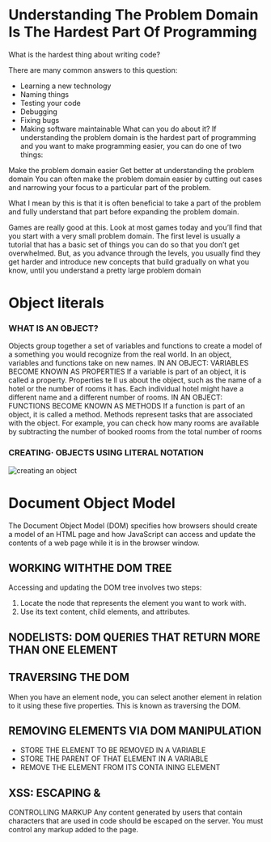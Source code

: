 # Understanding The Problem Domain Is The Hardest Part Of Programming
What is the hardest thing about writing code?

There are many common answers to this question:

- Learning a new technology
- Naming things
- Testing your code
- Debugging
- Fixing bugs
- Making software maintainable
What can you do about it?
If understanding the problem domain is the hardest part of programming and you want to make programming easier, you can do one of two things:

Make the problem domain easier
Get better at understanding the problem domain
You can often make the problem domain easier by cutting out cases and narrowing your focus to a particular part of the problem.

What I mean by this is that it is often beneficial to take a part of the problem and fully understand that part before expanding the problem domain.

Games are really good at this.  Look at most games today and you’ll find that you start with a very small problem domain.  The first level is usually a tutorial that has a basic set of things you can do so that you don’t get overwhelmed.  But, as you advance through the levels, you usually find they get harder and introduce new concepts that build gradually on what you know, until you understand a pretty large problem domain

# Object literals
### WHAT IS AN OBJECT?
Objects group together a set of variables and functions to create a model
of a something you would recognize from the real world. In an object,
variables and functions take on new names.
IN AN OBJECT: VARIABLES BECOME
KNOWN AS PROPERTIES
If a variable is part of an object, it is called a
property. Properties te ll us about the object, such as
the name of a hotel or the number of rooms it has.
Each individual hotel might have a different name
and a different number of rooms.
IN AN OBJECT: FUNCTIONS BECOME
KNOWN AS METHODS
If a function is part of an object, it is called a method.
Methods represent tasks that are associated with
the object. For example, you can check how many
rooms are available by subtracting the number of
booked rooms from the total number of rooms
### CREATING· OBJECTS USING LITERAL NOTATION
![creating an object ](https://data-flair.training/blogs/wp-content/uploads/sites/2/2019/07/How-to-Create-JavaScript-Objects-1200x720.jpg)

# Document Object Model
The Document Object Model (DOM) specifies
how browsers should create a model of an HTML
page and how JavaScript can access and update the
contents of a web page while it is in the browser window.
## WORKING WITHTHE DOM TREE
Accessing and updating the DOM tree involves two steps:

1. Locate the node that represents the element you want to work with.
2. Use its text content, child elements, and attributes.
## NODELISTS: DOM QUERIES THAT RETURN MORE THAN ONE ELEMENT

## TRAVERSING THE DOM
When you have an element node, you can select
another element in relation to it using these five
properties. This is known as traversing the DOM.
## REMOVING ELEMENTS VIA DOM MANIPULATION
- STORE THE ELEMENT TO BE REMOVED IN A VARIABLE
- STORE THE PARENT OF THAT ELEMENT IN A VARIABLE
- REMOVE THE ELEMENT FROM ITS CONTA INING ELEMENT
## XSS: ESCAPING &
CONTROLLING MARKUP
Any content generated by users that contain characters that are used
in code should be escaped on the server. You must control any markup
added to the page.
